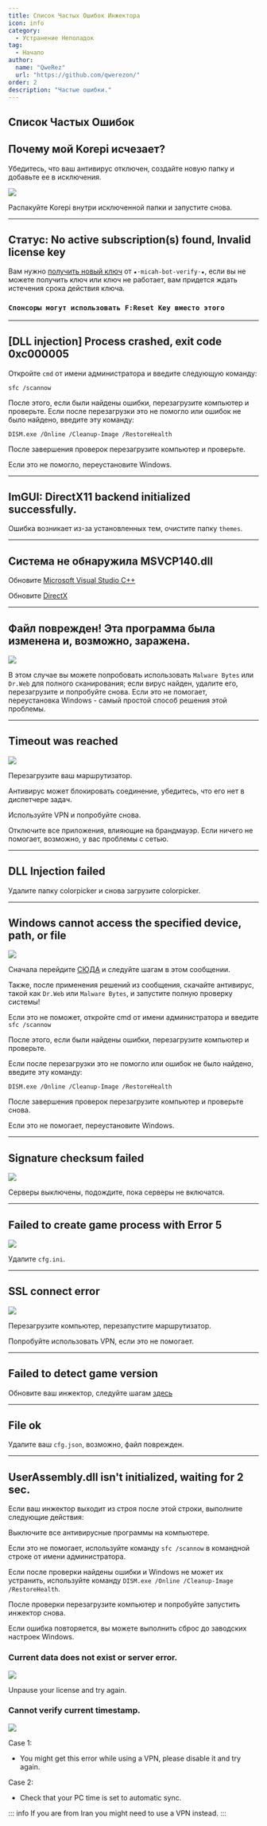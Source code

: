 ```yaml
---
title: Список Частых Ошибок Инжектора
icon: info
category:
  - Устранение Неполадок
tag:
  - Начало
author: 
  name: "QweRez"
  url: "https://github.com/qwerezon/"
order: 2
description: "Частые ошибки."
---
```


## Список Частых Ошибок

## Почему мой Korepi исчезает?

Убедитесь, что ваш антивирус отключен, создайте новую папку и добавьте ее в исключения.

![](/assets/images/docs/202312/virus.png)

Распакуйте Korepi внутри исключенной папки и запустите снова.

---
## Статус: No active subscription(s) found, Invalid license key

Вам нужно [получить новый ключ](../guide/getkey.md) от `⁠★⋅micah-bot-verify⋅★`, если вы не можете получить ключ или ключ не работает, вам придется ждать истечения срока действия ключа.

### `Спонсоры могут использовать F:Reset Key вместо этого`

---
## [DLL injection]  Process crashed, exit code 0xc000005

Откройте `cmd` от имени администратора и введите следующую команду:

`sfc /scannow`

После этого, если были найдены ошибки, перезагрузите компьютер и проверьте.
Если после перезагрузки это не помогло или ошибок не было найдено, введите эту команду:

`DISM.exe /Online /Cleanup-Image /RestoreHealth`

После завершения проверок перезагрузите компьютер и проверьте.

Если это не помогло, переустановите Windows.

---
## ImGUI: DirectX11 backend initialized successfully.

Ошибка возникает из-за установленных тем, очистите папку `themes`.

---
## Система не обнаружила MSVCP140.dll

Обновите [Microsoft Visual Studio C++](https://learn.microsoft.com/en-us/cpp/windows/latest-supported-vc-redist?view=msvc-170#visual-studio-2015-2017-2019-and-2022)

Обновите [DirectX](https://www.microsoft.com/en-us/download/details.aspx?id=35)

---
## Файл поврежден! Эта программа была изменена и, возможно, заражена.

![](/assets/images/docs/202312/virus2.png)

В этом случае вы можете попробовать использовать `Malware Bytes` или `Dr.Web` для полного сканирования; если вирус найден, удалите его, перезагрузите и попробуйте снова. Если это не помогает, переустановка Windows - самый простой способ решения этой проблемы.

---
## Timeout was reached

![](/assets/images/docs/202312/error1.png)

Перезагрузите ваш маршрутизатор.

Антивирус может блокировать соединение, убедитесь, что его нет в диспетчере задач.

Используйте VPN и попробуйте снова.

Отключите все приложения, влияющие на брандмауэр. Если ничего не помогает, возможно, у вас проблемы с сетью.

---
## DLL Injection failed

Удалите папку colorpicker и снова загрузите colorpicker.

---
## Windows cannot access the specified device, path, or file

![](/assets/images/docs/202312/error2.png)

Сначала перейдите [СЮДА](https://support.microsoft.com/en-us/topic/-windows-cannot-access-the-specified-device-path-or-file-error-when-you-try-to-install-update-or-start-a-program-or-file-46361133-47ed-6967-c13e-e75d3cc29657) и следуйте шагам в этом сообщении.

Также, после применения решений из сообщения, скачайте антивирус, такой как `Dr.Web` или `Malware Bytes`, и запустите полную проверку системы!

Если это не поможет, откройте cmd от имени администратора и введите `sfc /scannow`

После этого, если были найдены ошибки, перезагрузите компьютер и проверьте.

Если после перезагрузки это не помогло или ошибок не было найдено, введите эту команду:

`DISM.exe /Online /Cleanup-Image /RestoreHealth`

После завершения проверок перезагрузите компьютер и проверьте снова.

Если это не помогает, переустановите Windows.

---
## Signature checksum failed

![](/assets/images/docs/202312/checksum.png)

Серверы выключены, подождите, пока серверы не включатся.

---
## Failed to create game process with Error 5

![](/assets/images/docs/202312/error3.png)

Удалите `cfg.ini`.

---
## SSL connect error

![](/assets/images/docs/202312/error4.png)

Перезагрузите компьютер, перезапустите маршрутизатор.

Попробуйте использовать VPN, если это не помогает.

---
## Failed to detect game version

Обновите ваш инжектор, следуйте шагам [здесь](../start/download.md)

---
## File ok

Удалите ваш `cfg.json`, возможно, файл поврежден.

---
## UserAssembly.dll isn't initialized, waiting for 2 sec.

Если ваш инжектор выходит из строя после этой строки, выполните следующие действия:

Выключите все антивирусные программы на компьютере.

Если это не помогает, используйте команду `sfc /scannow` в командной строке от имени администратора.

Если после проверки найдены ошибки и Windows не может их устранить, используйте команду `DISM.exe /Online /Cleanup-Image /RestoreHealth`.

После проверки перезагрузите компьютер и попробуйте запустить инжектор снова.

Если ошибка повторяется, вы можете выполнить сброс до заводских настроек Windows.

### Current data does not exist or server error.

![](/assets/images/docs/202312/error.png)

Unpause your license and try again.

### Cannot verify current timestamp.

![](/assets/images/docs/202402/timestamp.png)

Case 1:
- You might get this error while using a VPN, please disable it and try again.

Case 2:
- Check that your PC time is set to automatic sync.

::: info If you are from Iran you might need to use a VPN instead.
:::